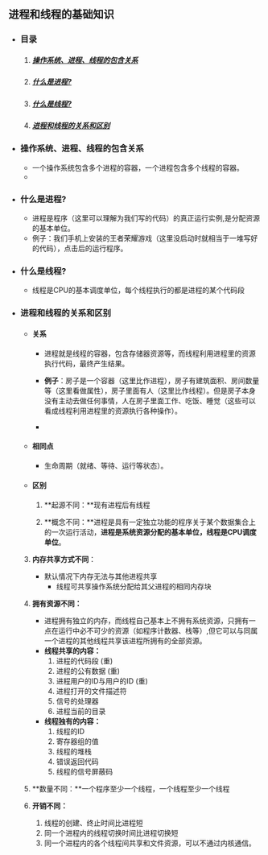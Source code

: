 ## 进程和线程的基础知识

- ### 目录

  1. ##### <a href="#1">操作系统、进程、线程的包含关系</a>

  2. ##### <a href="#2">什么是进程?</a>

  3. ##### <a href="#3"> 什么是线程?</a>

  4. ##### <a href="#4"> 进程和线程的关系和区别</a>

- ### <a id="1"> 操作系统、进程、线程的包含关系</a>

  - 一个操作系统包含多个进程的容器，一个进程包含多个线程的容器。
  - 

- ### <a id="2"> 什么是进程?</a>

  - 进程是程序（这里可以理解为我们写的代码）的真正运行实例,是分配资源的基本单位。
  - 例子：我们手机上安装的王者荣耀游戏（这里没启动时就相当于一堆写好的代码），点击后的运行程序。

- ### <a id="3"> 什么是线程?</a>

  - 线程是CPU的基本调度单位，每个线程执行的都是进程的某个代码段

- ###  <a id="4">进程和线程的关系和区别</a>

  - #### 关系

    - 进程就是线程的容器，包含存储器资源等，而线程利用进程里的资源执行代码，最终产生结果。

    - **例子**：房子是一个容器（这里比作进程），房子有建筑面积、房间数量等（这里看做属性），房子里面有人（这里比作线程）。但是房子本身没有主动去做任何事情，人在房子里面工作、吃饭、睡觉（这些可以看成线程利用进程里的资源执行各种操作）。
    - 

  - #### 相同点

    - 生命周期（就绪、等待、运行等状态）。

  - #### 区别

    1. **起源不同：**现有进程后有线程

    2. **概念不同：**进程是具有一定独立功能的程序关于某个数据集合上的一次运行活动，**进程是系统资源分配的基本单位，线程是CPU调度单位**。
  
  3. **内存共享方式不同**：
  
     - 默认情况下内存无法与其他进程共享
       - 线程可共享操作系统分配给其父进程的相同内存块
  
    4. **拥有资源不同：**
  
       - 进程拥有独立的内存，而线程自己基本上不拥有系统资源，只拥有一点在运行中必不可少的资源（如程序计数器、栈等）,但它可以与同属一个进程的其他线程共享该进程所拥有的全部资源。
       - **线程共享的内容：**
         1. 进程的代码段  (重)
         2. 进程的公有数据 (重)
         3. 进程用户的ID与用户的ID (重)
         4. 进程打开的文件描述符
         5. 信号的处理器
         6. 进程当前的目录
       - **线程独有的内容：**
         1. 线程的ID
      	 2. 寄存器组的值
         3. 线程的堆栈
       	 4. 错误返回代码
         5. 线程的信号屏蔽码
  
    5. **数量不同：**一个程序至少一个线程，一个线程至少一个线程
  
    6. **开销不同：**
    
       1. 线程的创建、终止时间比进程短
       2. 同一个进程内的线程切换时间比进程切换短
       3. 同一个进程内的各个线程间共享和文件资源，可以不通过内核通信。
    
       
    
       
    
       
    
       
  
    